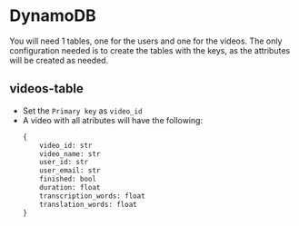# DynamoDB

You will need 1 tables, one for the users and one for the videos.
The only configuration needed is to create the tables with the keys, as the attributes will be created as needed.

## videos-table

* Set the `Primary key` as `video_id`
* A video with all atributes will have the following:
    ```txt
    {
        video_id: str
        video_name: str
        user_id: str
        user_email: str
        finished: bool
        duration: float
        transcription_words: float
        translation_words: float
    }
    ```
